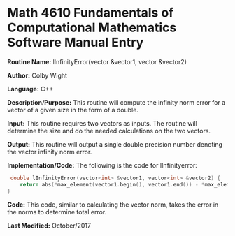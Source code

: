 # Math 4610 Fundamentals of Computational Mathematics Software Manual Entry

**Routine Name:**       lInfinityError(vector<int> &vector1, vector<int> &vector2)

**Author:** Colby Wight

**Language:** C++

**Description/Purpose:**  This routine will compute the infinity norm error for a vector of a given size in the form of a double.

**Input:** This routine requires two vectors as inputs. The routine will determine the size and do the needed calculations on the two vectors.


**Output:** This routine will output a single double precision number denoting the vector infinity norm error.


**Implementation/Code:** The following is the code for lInfinityerror:
```C++
 double lInfinityError(vector<int> &vector1, vector<int> &vector2) {
    return abs(*max_element(vector1.begin(), vector1.end()) - *max_element(vector2.begin(), vector2.end()));
}
```
**Code:** This code, similar to calculating the vector norm, takes the error in the norms to determine total error.

 

**Last Modified:** October/2017
